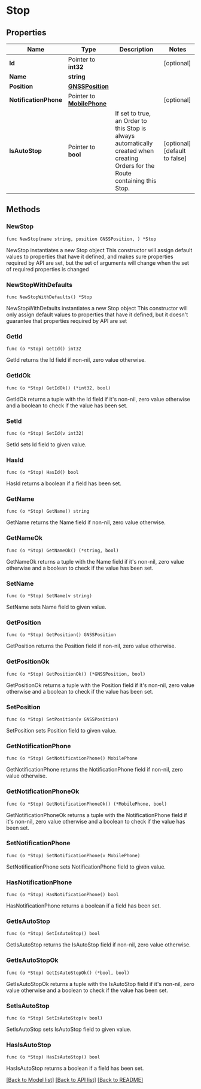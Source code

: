 # Stop

## Properties

Name | Type | Description | Notes
------------ | ------------- | ------------- | -------------
**Id** | Pointer to **int32** |  | [optional] 
**Name** | **string** |  | 
**Position** | [**GNSSPosition**](GNSSPosition.md) |  | 
**NotificationPhone** | Pointer to [**MobilePhone**](MobilePhone.md) |  | [optional] 
**IsAutoStop** | Pointer to **bool** | If set to true, an Order to this Stop is always automatically created when creating Orders for the Route containing this Stop. | [optional] [default to false]

## Methods

### NewStop

`func NewStop(name string, position GNSSPosition, ) *Stop`

NewStop instantiates a new Stop object
This constructor will assign default values to properties that have it defined,
and makes sure properties required by API are set, but the set of arguments
will change when the set of required properties is changed

### NewStopWithDefaults

`func NewStopWithDefaults() *Stop`

NewStopWithDefaults instantiates a new Stop object
This constructor will only assign default values to properties that have it defined,
but it doesn't guarantee that properties required by API are set

### GetId

`func (o *Stop) GetId() int32`

GetId returns the Id field if non-nil, zero value otherwise.

### GetIdOk

`func (o *Stop) GetIdOk() (*int32, bool)`

GetIdOk returns a tuple with the Id field if it's non-nil, zero value otherwise
and a boolean to check if the value has been set.

### SetId

`func (o *Stop) SetId(v int32)`

SetId sets Id field to given value.

### HasId

`func (o *Stop) HasId() bool`

HasId returns a boolean if a field has been set.

### GetName

`func (o *Stop) GetName() string`

GetName returns the Name field if non-nil, zero value otherwise.

### GetNameOk

`func (o *Stop) GetNameOk() (*string, bool)`

GetNameOk returns a tuple with the Name field if it's non-nil, zero value otherwise
and a boolean to check if the value has been set.

### SetName

`func (o *Stop) SetName(v string)`

SetName sets Name field to given value.


### GetPosition

`func (o *Stop) GetPosition() GNSSPosition`

GetPosition returns the Position field if non-nil, zero value otherwise.

### GetPositionOk

`func (o *Stop) GetPositionOk() (*GNSSPosition, bool)`

GetPositionOk returns a tuple with the Position field if it's non-nil, zero value otherwise
and a boolean to check if the value has been set.

### SetPosition

`func (o *Stop) SetPosition(v GNSSPosition)`

SetPosition sets Position field to given value.


### GetNotificationPhone

`func (o *Stop) GetNotificationPhone() MobilePhone`

GetNotificationPhone returns the NotificationPhone field if non-nil, zero value otherwise.

### GetNotificationPhoneOk

`func (o *Stop) GetNotificationPhoneOk() (*MobilePhone, bool)`

GetNotificationPhoneOk returns a tuple with the NotificationPhone field if it's non-nil, zero value otherwise
and a boolean to check if the value has been set.

### SetNotificationPhone

`func (o *Stop) SetNotificationPhone(v MobilePhone)`

SetNotificationPhone sets NotificationPhone field to given value.

### HasNotificationPhone

`func (o *Stop) HasNotificationPhone() bool`

HasNotificationPhone returns a boolean if a field has been set.

### GetIsAutoStop

`func (o *Stop) GetIsAutoStop() bool`

GetIsAutoStop returns the IsAutoStop field if non-nil, zero value otherwise.

### GetIsAutoStopOk

`func (o *Stop) GetIsAutoStopOk() (*bool, bool)`

GetIsAutoStopOk returns a tuple with the IsAutoStop field if it's non-nil, zero value otherwise
and a boolean to check if the value has been set.

### SetIsAutoStop

`func (o *Stop) SetIsAutoStop(v bool)`

SetIsAutoStop sets IsAutoStop field to given value.

### HasIsAutoStop

`func (o *Stop) HasIsAutoStop() bool`

HasIsAutoStop returns a boolean if a field has been set.


[[Back to Model list]](../README.md#documentation-for-models) [[Back to API list]](../README.md#documentation-for-api-endpoints) [[Back to README]](../README.md)



